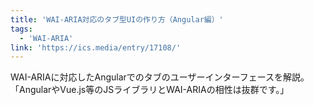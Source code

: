 ```yaml
---
title: 'WAI-ARIA対応のタブ型UIの作り方（Angular編）'
tags:
  - 'WAI-ARIA'
link: 'https://ics.media/entry/17108/'
---
```


WAI-ARIAに対応したAngularでのタブのユーザーインターフェースを解説。「AngularやVue.js等のJSライブラリとWAI-ARIAの相性は抜群です。」
